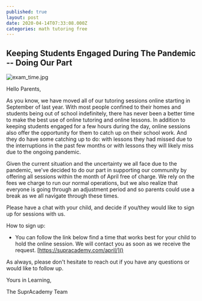 ```yaml
---
published: true
layout: post
date: 2020-04-14T07:33:08.000Z
categories: math tutoring free
---
```

## Keeping Students Engaged During The Pandemic -- Doing Our Part 

![exam_time.jpg]({{"/assets/posts/FreeSessions2020_04.jpg"}})

Hello Parents,

As you know, we have moved all of our tutoring sessions online starting in September of last year. With most people confined to their homes and students being out of school indefinitely, there has never been a better time to make the best use of online tutoring and online lessons. In addition to keeping students engaged for a few hours during the day, online sessions also offer the opportunity for them to catch up on their school work. And they do have some catching up to do: with lessons they had missed due to the interruptions in the past few months or with lessons they will likely miss due to the ongoing pandemic.

Given the current situation and the uncertainty we all face due to the pandemic, we've decided to do our part in supporting our community by offering all sessions within the month of April free of charge. We rely on the fees we charge to run our normal operations, but we also realize that everyone is going through an adjustment period and so parents could use a break as we all navigate through these times.

Please have a chat with your child, and decide if you/they would like to sign up for sessions with us.

How to sign up:
- You can follow the link below find a time that works best for your child to hold the online session. We will contact you as soon as we receive the request.
[https://supracademy.com/april/]()

As always, please don't hesitate to reach out if you have any questions or would like to follow up.

Yours in Learning,

The SuprAcademy Team

